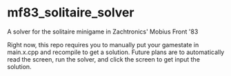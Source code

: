 # mf83_solitaire_solver
A solver for the solitaire minigame in Zachtronics' Mobius Front '83

Right now, this repo requires you to manually put your gamestate in main.x.cpp and recompile to get a solution. Future plans are to automatically read the screen, run the solver, and click the screen to get input the solution.
